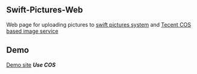 ## Swift-Pictures-Web
Web page for uploading pictures to [swift pictures system](https://github.com/thundernet8/Swift-Pictures) and [Tecent COS based image service](https://github.com/thundernet8/COS-As-ImageService)

## Demo
[Demo site](https://fuli.news) ***Use COS***